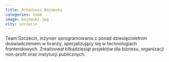 ```yaml
---
title: Arkadiusz Bajowski
categories: team
image: bajowski.jpg
city: szczecin
---
```

Team Szczecin, inżynier oprogramowania z ponad dziesięcioletnim doświadczeniem w branży, specjalizujący się w technologiach frontendowych. Zrealizował kilkadziesiąt projektów dla biznesu, organizacji non-profit oraz instytucji publicznych.
